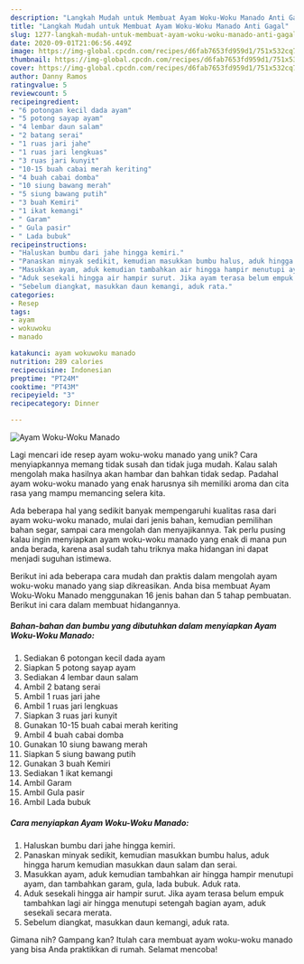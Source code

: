 ```yaml
---
description: "Langkah Mudah untuk Membuat Ayam Woku-Woku Manado Anti Gagal"
title: "Langkah Mudah untuk Membuat Ayam Woku-Woku Manado Anti Gagal"
slug: 1277-langkah-mudah-untuk-membuat-ayam-woku-woku-manado-anti-gagal
date: 2020-09-01T21:06:56.449Z
image: https://img-global.cpcdn.com/recipes/d6fab7653fd959d1/751x532cq70/ayam-woku-woku-manado-foto-resep-utama.jpg
thumbnail: https://img-global.cpcdn.com/recipes/d6fab7653fd959d1/751x532cq70/ayam-woku-woku-manado-foto-resep-utama.jpg
cover: https://img-global.cpcdn.com/recipes/d6fab7653fd959d1/751x532cq70/ayam-woku-woku-manado-foto-resep-utama.jpg
author: Danny Ramos
ratingvalue: 5
reviewcount: 5
recipeingredient:
- "6 potongan kecil dada ayam"
- "5 potong sayap ayam"
- "4 lembar daun salam"
- "2 batang serai"
- "1 ruas jari jahe"
- "1 ruas jari lengkuas"
- "3 ruas jari kunyit"
- "10-15 buah cabai merah keriting"
- "4 buah cabai domba"
- "10 siung bawang merah"
- "5 siung bawang putih"
- "3 buah Kemiri"
- "1 ikat kemangi"
- " Garam"
- " Gula pasir"
- " Lada bubuk"
recipeinstructions:
- "Haluskan bumbu dari jahe hingga kemiri."
- "Panaskan minyak sedikit, kemudian masukkan bumbu halus, aduk hingga harum kemudian masukkan daun salam dan serai."
- "Masukkan ayam, aduk kemudian tambahkan air hingga hampir menutupi ayam, dan tambahkan garam, gula, lada bubuk. Aduk rata."
- "Aduk sesekali hingga air hampir surut. Jika ayam terasa belum empuk tambahkan lagi air hingga menutupi setengah bagian ayam, aduk sesekali secara merata."
- "Sebelum diangkat, masukkan daun kemangi, aduk rata."
categories:
- Resep
tags:
- ayam
- wokuwoku
- manado

katakunci: ayam wokuwoku manado 
nutrition: 289 calories
recipecuisine: Indonesian
preptime: "PT24M"
cooktime: "PT43M"
recipeyield: "3"
recipecategory: Dinner

---
```



![Ayam Woku-Woku Manado](https://img-global.cpcdn.com/recipes/d6fab7653fd959d1/751x532cq70/ayam-woku-woku-manado-foto-resep-utama.jpg)

Lagi mencari ide resep ayam woku-woku manado yang unik? Cara menyiapkannya memang tidak susah dan tidak juga mudah. Kalau salah mengolah maka hasilnya akan hambar dan bahkan tidak sedap. Padahal ayam woku-woku manado yang enak harusnya sih memiliki aroma dan cita rasa yang mampu memancing selera kita.

Ada beberapa hal yang sedikit banyak mempengaruhi kualitas rasa dari ayam woku-woku manado, mulai dari jenis bahan, kemudian pemilihan bahan segar, sampai cara mengolah dan menyajikannya. Tak perlu pusing kalau ingin menyiapkan ayam woku-woku manado yang enak di mana pun anda berada, karena asal sudah tahu triknya maka hidangan ini dapat menjadi suguhan istimewa.




Berikut ini ada beberapa cara mudah dan praktis dalam mengolah ayam woku-woku manado yang siap dikreasikan. Anda bisa membuat Ayam Woku-Woku Manado menggunakan 16 jenis bahan dan 5 tahap pembuatan. Berikut ini cara dalam membuat hidangannya.

<!--inarticleads1-->

##### Bahan-bahan dan bumbu yang dibutuhkan dalam menyiapkan Ayam Woku-Woku Manado:

1. Sediakan 6 potongan kecil dada ayam
1. Siapkan 5 potong sayap ayam
1. Sediakan 4 lembar daun salam
1. Ambil 2 batang serai
1. Ambil 1 ruas jari jahe
1. Ambil 1 ruas jari lengkuas
1. Siapkan 3 ruas jari kunyit
1. Gunakan 10-15 buah cabai merah keriting
1. Ambil 4 buah cabai domba
1. Gunakan 10 siung bawang merah
1. Siapkan 5 siung bawang putih
1. Gunakan 3 buah Kemiri
1. Sediakan 1 ikat kemangi
1. Ambil  Garam
1. Ambil  Gula pasir
1. Ambil  Lada bubuk




<!--inarticleads2-->

##### Cara menyiapkan Ayam Woku-Woku Manado:

1. Haluskan bumbu dari jahe hingga kemiri.
1. Panaskan minyak sedikit, kemudian masukkan bumbu halus, aduk hingga harum kemudian masukkan daun salam dan serai.
1. Masukkan ayam, aduk kemudian tambahkan air hingga hampir menutupi ayam, dan tambahkan garam, gula, lada bubuk. Aduk rata.
1. Aduk sesekali hingga air hampir surut. Jika ayam terasa belum empuk tambahkan lagi air hingga menutupi setengah bagian ayam, aduk sesekali secara merata.
1. Sebelum diangkat, masukkan daun kemangi, aduk rata.




Gimana nih? Gampang kan? Itulah cara membuat ayam woku-woku manado yang bisa Anda praktikkan di rumah. Selamat mencoba!
